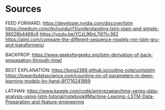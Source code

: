 # Sources
FEED FORWARD:
https://developer.nvidia.com/discover/lstm
https://medium.com/@chunduri11/understanding-lstm-plain-and-simple-96026b4468c6
https://youtu.be/YCzL96nL7j0?t=362
https://aiml.com/compare-the-different-sequence-models-rnn-lstm-gru-and-transformers/

BACKPROP:
https://www.geeksforgeeks.org/lstm-derivation-of-back-propagation-through-time/

BEST EXPLANATION:
https://tung2389.github.io/coding-note/unitslstm
https://towardsdatascience.com/counting-no-of-parameters-in-deep-learning-models-by-hand-8f1716241889

LATIHAN:
https://www.kaggle.com/code/amirrezaeian/time-series-data-analysis-using-lstm-tutorial/notebook#Machine-Leaning:-LSTM-Data-Preparation-and-feature-engineering